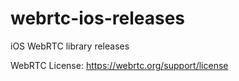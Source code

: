 # webrtc-ios-releases

iOS WebRTC library releases

WebRTC License: https://webrtc.org/support/license
